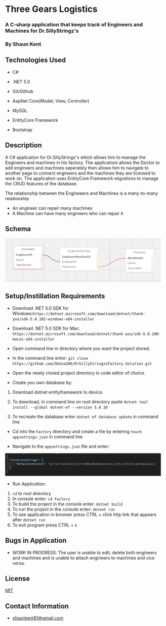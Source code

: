 # Three Gears Logistics

### A C-sharp application that keeps track of Engineers and Machines for Dr.SillyStringz's

### By Shaun Kent

## Technologies Used

* C#

* .NET 5.0

* Git/Github

* AspNet Core(Model, View, Controller)

* MySQL

* EntityCore Framework

* Bootstrap

## Description

A C# application for Dr.SillyStringz's which allows him to manage the Engineers and machines in his factory. The applicationi allows the Doctor to add engineers and machines seperately then allows him to navigate to another page to connect engineers and the machines they are licensed to work on. The application uses EntityCore Framework migrations to manage the CRUD features of the database.

The relationship between the Engineeers and Machines is a many-to-many relationship

* An engineer can repair many machines
* A Machine can have many engineers who can repair it

## Schema

![Screenshot](SQL.PNG)

## Setup/Instillation Requirements

* Download .NET 5.0 SDK for Windows:`https://dotnet.microsoft.com/download/dotnet/thank-you/sdk-5.0.102-windows-x64-installer` 

* Download .NET 5.0 SDK for Mac: `https://dotnet.microsoft.com/download/dotnet/thank-you/sdk-5.0.100-macos-x64-installer`

* Open command line in directory where you want the project stored.

* In the command line enter: `git clone https://github.com/SKona306/DrSillyStringzsFactory.Solution.git`

* Open the newly cloned project directory in code editor of choice.

* Create you own database by:

1. Download dotnet entityframework to device.

2. To download, in command line on root directory paste `dotnet tool install --global dotnet-ef --version 5.0.10`

3. To recreate the database enter `dotnet ef database update` in command line

* Cd into the `Factory` directory and create a file by entering `touch appsettings.json` in command line

* Navigate to the `appsettings.json` file and enter: 

![Screenshot](appsettings.PNG)

* Run Application:
1. `cd` to root directory
2. In console enter: `cd Factory`
3. To build the project in the console enter: `dotnet build` 
4. To run the project in the console enter: `dotnet run`
5. To see application in browser press CTRL + click http link that appears after `dotnet run`
6. To exit program press CTRL + c

## Bugs in Application
* WORK IN PROGRESS: The user is unable to edit, delete both engineers and machines and is unable to attach engineers to machines and vice versa.
## License 

[MIT](https://choosealicense.com/licenses/mit/)

## Contact Information

* shaunkent81@gmail.com